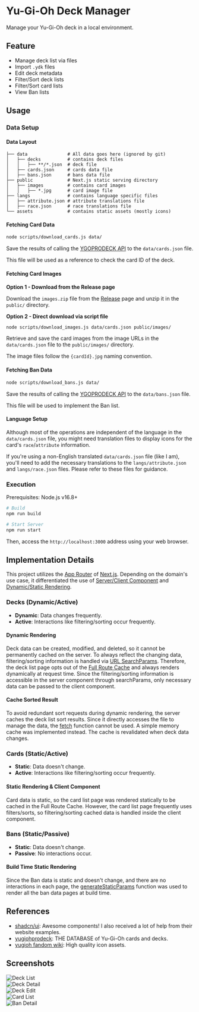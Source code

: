 # Yu-Gi-Oh Deck Manager

Manage your Yu-Gi-Oh deck in a local environment.

## Feature

- Manage deck list via files
- Import `.ydk` files
- Edit deck metadata
- Filter/Sort deck lists
- Filter/Sort card lists
- View Ban lists

## Usage

### Data Setup

#### Data Layout

```
├── data               # All data goes here (ignored by git)
│   ├── decks          # contains deck files
│   │   ├── **/*.json  # deck file
│   ├── cards.json     # cards data file
│   ├── bans.json      # bans data file
├── public             # Next.js static serving directory
│   ├── images         # contains card images
│   │   ├── *.jpg      # card image file
├── langs              # contains language specific files
│   ├── attribute.json # attribute translations file
│   ├── race.json      # race translations file
└── assets             # contains static assets (mostly icons)
```

#### Fetching Card Data

```bash
node scripts/download_cards.js data/
```

Save the results of calling the [YGOPRODECK API](https://ygoprodeck.com/api-guide/) to the `data/cards.json` file.

This file will be used as a reference to check the card ID of the deck.

#### Fetching Card Images

**Option 1 - Download from the Release page**

Download the `images.zip` file from the [Release]() page and unzip it in the `public/` directory.

**Option 2 - Direct download via script file**

```bash
node scripts/download_images.js data/cards.json public/images/
```

Retrieve and save the card images from the image URLs in the `data/cards.json` file to the `public/images/` directory.

The image files follow the `{cardId}.jpg` naming convention.

#### Fetching Ban Data

```bash
node scripts/download_bans.js data/
```

Save the results of calling the [YGOPRODECK API](https://ygoprodeck.com/api-guide/) to the `data/bans.json` file.

This file will be used to implement the Ban list.

#### Language Setup

Although most of the operations are independent of the language in the `data/cards.json` file, you might need translation files to display icons for the card's `race`/`attribute` information.

If you're using a non-English translated `data/cards.json` file (like I am), you'll need to add the necessary translations to the `langs/attribute.json` and `langs/race.json` files. Please refer to these files for guidance.

### Execution

Prerequisites: Node.js v16.8+

```bash
# Build
npm run build

# Start Server
npm run start
```

Then, access the `http://localhost:3000` address using your web browser.

## Implementation Details

This project utilizes the [App Router](https://nextjs.org/docs/app/building-your-application/routing) of [Next.js](https://github.com/vercel/next.js). Depending on the domain's use case, it differentiated the use of [Server/Client Component](https://github.com/reactjs/rfcs/blob/main/text/0188-server-components.md) and [Dynamic/Static Rendering](https://nextjs.org/docs/app/building-your-application/rendering/static-and-dynamic).

### Decks (Dynamic/Active)

- **Dynamic**: Data changes frequently.
- **Active**: Interactions like filtering/sorting occur frequently.

#### Dynamic Rendering

Deck data can be created, modified, and deleted, so it cannot be permanently cached on the server. To always reflect the changing data, filtering/sorting information is handled via [URL SearchParams](https://nextjs.org/docs/app/building-your-application/rendering/static-and-dynamic#dynamic-functions). Therefore, the deck list page opts out of the [Full Route Cache](https://nextjs.org/docs/app/building-your-application/caching#full-route-cache) and always renders dynamically at request time. Since the filtering/sorting information is accessible in the server component through searchParams, only necessary data can be passed to the client component.

#### Cache Sorted Result

To avoid redundant sort requests during dynamic rendering, the server caches the deck list sort results. Since it directly accesses the file to manage the data, the [fetch](https://nextjs.org/docs/app/api-reference/functions/fetch) function cannot be used. A simple memory cache was implemented instead. The cache is revalidated when deck data changes.

### Cards (Static/Active)

- **Static**: Data doesn't change.
- **Active**: Interactions like filtering/sorting occur frequently.

#### Static Rendering & Client Component

Card data is static, so the card list page was rendered statically to be cached in the Full Route Cache. However, the card list page frequently uses filters/sorts, so filtering/sorting cached data is handled inside the client component.

### Bans (Static/Passive)

- **Static**: Data doesn't change.
- **Passive**: No interactions occur.

#### Build Time Static Rendering

Since the Ban data is static and doesn't change, and there are no interactions in each page, the [generateStaticParams](https://nextjs.org/docs/app/api-reference/functions/generate-static-params) function was used to render all the ban data pages at build time.

## References

- [shadcn/ui](https://ui.shadcn.com/): Awesome components! I also received a lot of help from their website examples.
- [yugiohprodeck](https://ygoprodeck.com/api-guide/): THE DATABASE of Yu-Gi-Oh cards and decks.
- [yugioh fandom wiki](https://yugioh.fandom.com/): High quality icon assets.

## Screenshots

![Deck List](./docs/images/deck-list.png)  
![Deck Detail](./docs/images/deck-detail.png)  
![Deck Edit](./docs/images/deck-edit.png)  
![Card List](./docs/images/card-list.png)  
![Ban Detail](./docs/images/ban-detail.png)
